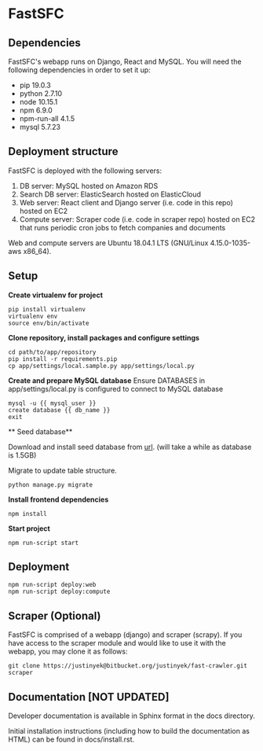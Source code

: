 FastSFC
======================

## Dependencies

FastSFC's webapp runs on Django, React and MySQL. You will need the following dependencies in order to set it up:

* pip 19.0.3
* python 2.7.10
* node 10.15.1
* npm 6.9.0
* npm-run-all 4.1.5
* mysql 5.7.23

## Deployment structure

FastSFC is deployed with the following servers:

1. DB server: MySQL hosted on Amazon RDS
2. Search DB server: ElasticSearch hosted on ElasticCloud
3. Web server: React client and Django server (i.e. code in this repo) hosted on EC2
4. Compute server: Scraper code (i.e. code in scraper repo) hosted on EC2 that runs periodic cron jobs to fetch companies and documents

Web and compute servers are Ubuntu 18.04.1 LTS (GNU/Linux 4.15.0-1035-aws x86_64).

## Setup

**Create virtualenv for project**
```
pip install virtualenv
virtualenv env
source env/bin/activate
```

**Clone repository, install packages and configure settings**
```
cd path/to/app/repository
pip install -r requirements.pip
cp app/settings/local.sample.py app/settings/local.py
```

**Create and prepare MySQL database**
Ensure DATABASES in app/settings/local.py is configured to connect to MySQL database
```
mysql -u {{ mysql_user }}
create database {{ db_name }}
exit
```

** Seed database**

Download and install seed database from [url](https://drive.google.com/file/d/1WbX110mSqSZDD9u_4XRVgceOQQfAuiQI/view?usp=drive_open). (will take a while as database is 1.5GB)

Migrate to update table structure.
```
python manage.py migrate
```

**Install frontend dependencies**
```
npm install
```

**Start project**
```
npm run-script start
```

## Deployment
```
npm run-script deploy:web
npm run-script deploy:compute
```

## Scraper (Optional)

FastSFC is comprised of a webapp (django) and scraper (scrapy). If you have access to the scraper module and would like to use it with the webapp, you may clone it as follows:

```
git clone https://justinyek@bitbucket.org/justinyek/fast-crawler.git scraper
```

## Documentation [NOT UPDATED]

Developer documentation is available in Sphinx format in the docs directory.

Initial installation instructions (including how to build the documentation as
HTML) can be found in docs/install.rst.